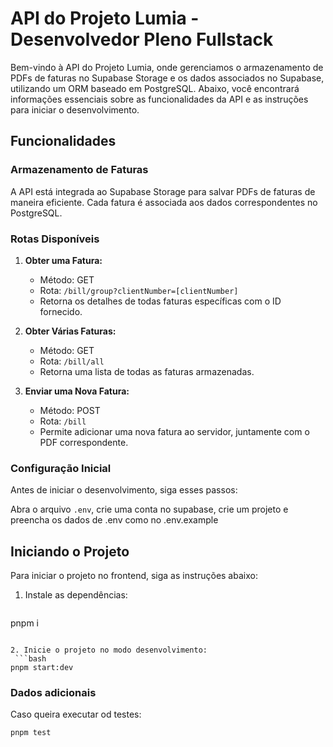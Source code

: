 # API do Projeto Lumia - Desenvolvedor Pleno Fullstack

Bem-vindo à API do Projeto Lumia, onde gerenciamos o armazenamento de PDFs de faturas no Supabase Storage e os dados associados no Supabase, utilizando um ORM baseado em PostgreSQL. Abaixo, você encontrará informações essenciais sobre as funcionalidades da API e as instruções para iniciar o desenvolvimento.

## Funcionalidades

### Armazenamento de Faturas

A API está integrada ao Supabase Storage para salvar PDFs de faturas de maneira eficiente. Cada fatura é associada aos dados correspondentes no PostgreSQL.

### Rotas Disponíveis

1. **Obter uma Fatura:**
   - Método: GET
   - Rota: `/bill/group?clientNumber=[clientNumber]`
   - Retorna os detalhes de todas faturas específicas com o ID fornecido.

2. **Obter Várias Faturas:**
   - Método: GET
   - Rota: `/bill/all`
   - Retorna uma lista de todas as faturas armazenadas.

3. **Enviar uma Nova Fatura:**
   - Método: POST
   - Rota: `/bill`
   - Permite adicionar uma nova fatura ao servidor, juntamente com o PDF correspondente.

### Configuração Inicial

Antes de iniciar o desenvolvimento, siga esses passos:

Abra o arquivo `.env`, crie uma conta no supabase, crie um projeto e preencha os dados de .env como no .env.example

## Iniciando o Projeto

Para iniciar o projeto no frontend, siga as instruções abaixo:

1. Instale as dependências:
   ```bash
  pnpm i
  ```

2. Inicie o projeto no modo desenvolvimento:
   ```bash
  pnpm start:dev 
  ```
### Dados adicionais

Caso queira executar od testes:
   ```bash
  pnpm test
  ```
